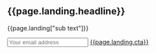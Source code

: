 <section class="home-hero header-bg"> <!--HOME HERO-->
  <h1 class="handdrawn main-header <!--right-header-->">{{page.landing.headline}}</h1>
  <!--<div class="col-xs-12 col-sm-5 col-sm-offset-7 col-lg-4 col-lg-offset-8 hero-content">-->
  <div class="col-xs-12 col-sm-6 col-sm-offset-3">
    <p>{{page.landing["sub text"]}}</p>
    <form id="landing-form">
      <input type="email" placeholder="Your email address">
      <a class="btn btn-red" onclick="submitLandingForm()" href="/trial" style="max-width: none !important"><span>{{page.landing.cta}}</span></a>
    </form>
  </div>
</section>
